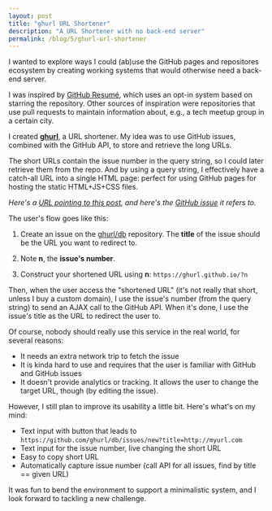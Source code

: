 ```yaml
---
layout: post
title: "ghurl URL Shortener"
description: "A URL Shortener with no back-end server"
permalink: /blog/5/ghurl-url-shortener
---
```


I wanted to explore ways I could (ab)use the GitHub pages and
repositores ecosystem by creating working systems that would otherwise
need a back-end server.

I was inspired by [GitHub Resumé](https://github.com/resume/resume.github.com),
which uses an opt-in system based on starring the repository. Other sources of
inspiration were repositories that use pull requests to maintain information about,
e.g., a tech meetup group in a certain city.

I created **[ghurl](http://ghurl.github.io/)**, a URL shortener. My idea was
to use GitHub issues, combined with the GitHub API, to store and retrieve the long URLs.

The short URLs contain the issue number in the query string, so
I could later retrieve them from the repo. And by using a query string,
I effectively have a catch-all URL into a single HTML page: perfect
for using GitHub pages for hosting the static HTML+JS+CSS files.

*Here's a [URL pointing to this post](http://ghurl.github.io/?6), and here's
the [GitHub issue](https://github.com/ghurl/db/issues/6) it refers to.*

The user's flow goes like this:

1. Create an issue on the [ghurl/db](https://github.com/ghurl/db/issues) repository.
   The **title** of the issue should be the URL you want to redirect to.

2. Note **n**, the **issue's number**.

3. Construct your shortened URL using **n**:
   `https://ghurl.github.io/?n`

Then, when the user access the "shortened URL" (it's not really that short,
unless I buy a custom domain), I use the issue's number (from the query string)
to send an AJAX call to the GitHub API. When it's done, I use the issue's title as the
URL to redirect the user to.

Of course, nobody should really use this service in the real world, for several reasons:

* It needs an extra network trip to fetch the issue
* It is kinda hard to use and requires that the user is familiar with GitHub and GitHub issues
* It doesn't provide analytics or tracking. It allows the user to change the target URL, though (by editing
the issue).

However, I still plan to improve its usability a little bit. Here's what's on my mind:

* Text input with button that leads to `https://github.com/ghurl/db/issues/new?title=http://myurl.com`
* Text input for the issue number, live changing the short URL
* Easy to copy short URL
* Automatically capture issue number (call API for all issues, find by title == given URL)

It was fun to bend the environment to support a minimalistic system, and I look forward
to tackling a new challenge.
